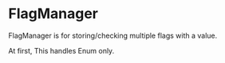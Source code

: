 FlagManager
====

FlagManager is for storing/checking multiple flags with a value.

At first, This handles Enum only.
